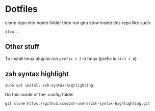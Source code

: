 # Dotfiles 

clone repo into home folder then run gnu stow inside this repo like such
```
stow .
```

## Other stuff
To install tmux plugins run `prefix + I` in tmux (prefix is `ctrl + b`)

## zsh syntax highlight
```shell
sudo apt install zsh-syntax-highlighting
```

Do this inside of the .config folder
```shell
git clone https://github.com/zsh-users/zsh-syntax-highlighting.git
```
